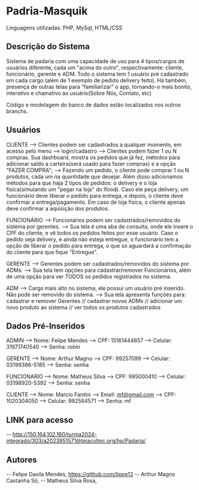 # Padria-Masquik

Linguagens utilizadas: PHP, MySql, HTML/CSS

## Descrição do Sistema

Sistema de padaria com uma capacidade de uso para 4 tipos/cargos de usuários diferente, cada um "acima do outro", respectivamente: cliente, funcionário, gerente e ADM.
Todo o sistema tem 1 usuário pré cadastrado em cada cargo.(além de 1 exemplo de pedido delivery feito). Há também, presença de outras telas para "familiarizar" o app, tornando-o mais bonito, interativo e chamativo ao usuário(Sobre Nós, Contato, etc)

Código e modelagem do banco de dados estão localizados nos outros branchs.

## Usuários

CLIENTE
--> Clientes podem ser cadastrados a qualquer momento, em acesso pelo menu --> login/cadastro
--> Clientes podem fazer 1 ou N compras. Sua dashboard, mostra os pedidos que já fez, métodos para adicionar saldo a carteira(será usado para fazer compras) e a opção "FAZER COMPRA";
--> Fazendo um pedido, o cliente pode comprar 1 ou N produtos, cada um na quantidade que desejar. Além disso adicionamos métodos para que haja 2 tipos de pedidos: o delivery e o loja física(simulando um "pegar na loja" do Ifood). Caso ele peça delivery, um funcionário deve liberar o pedido para entrega, e depois, o cliente deve confirmar a entrega/pagamento. Em caso de loja física, o cliente apenas deve confirmar a aquisição dos produtos.

FUNCIONÁRIO
--> Funcionários podem ser cadastrados/removidos do sistema por gerentes.
--> Sua tela é uma aba de consulta, onde ele insere o CPF do cliente, e vê todos os pedidos feitos por esse usuário. Caso o pedido seja delivery, e ainda não esteja entregue, o funcionário tem a opção de liberar o pedido para entrega, o que só aguardará a confirmação do cliente para que fique "Entregue".

GERENTE
--> Gerentes podem ser cadastrados/removidos do sistema por ADMs.
--> Sua tela tem opções para cadastrar/remover Funcionários, além de uma opção para ver TODOS os pedidos registrados no sistema.

ADM
--> Cargo mais alto no sistema, ele possui um usuário pré inserido. Não pode ser removido do sistema.
--> Sua tela apresenta funções para: cadastrar e remover Gerentes // cadastrar novos ADMs // adicionar um novo produto ao sistema // ver todos os produtos cadastrados

## Dados Pré-Inseridos

ADMIN
--> Nome: Felipe Mendes
--> CPF: 15161444657
--> Celular: 31971740540
--> Senha: robin

GERENTE
--> Nome: Arthur Magno
--> CPF: 99257099
--> Celular: 03199386-5185
--> Senha: senha

FUNCIONARIO
--> Nome: Matheus Silva
--> CPF: 995000410
--> Celular: 03198920-5392
--> Senha: senha

CLIENTE
--> Nome: Marcio Fantini
--> Email: mf@gmail.com
--> CPF: 1020304050
--> Celular: 992584571
--> Senha: mf

## LINK para acesso

-- http://150.164.102.160/turma2024-integrado/303/a2023951571@teiacoltec.org/hp/Padaria/

## Autores

-- Felipe Davila Mendes, https://github.com/lippe13
-- Arthur Magno Castanha Só, 
-- Matheus Silva Rosa, 

